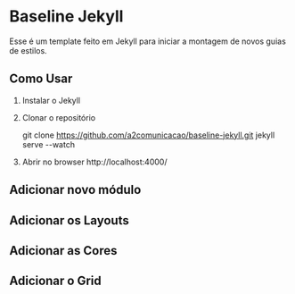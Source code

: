 # Baseline Jekyll #

Esse é um template feito em Jekyll para iniciar a montagem de novos guias de estilos.

## Como Usar ##

1. Instalar o Jekyll
2. Clonar o repositório

    git clone https://github.com/a2comunicacao/baseline-jekyll.git
    jekyll serve --watch

3. Abrir no browser http://localhost:4000/


## Adicionar novo módulo ##
## Adicionar os Layouts ##
## Adicionar as Cores ##
## Adicionar o Grid ##
